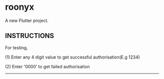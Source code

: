 # roonyx

A new Flutter project.

## INSTRUCTIONS
For testing,

(1) Enter any 4 digit value to get successful authorisation(E.g 1234)


(2) Enter '0000' to get failed authorisation

**********